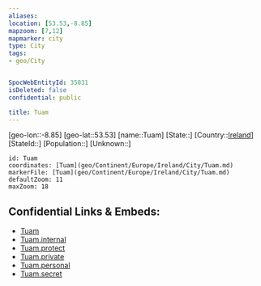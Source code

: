 ```yaml
---
aliases: 
location: [53.53,-8.85]
mapzoom: [7,12] 
mapmarker: city 
type: City
tags:
- geo/City


SpocWebEntityId: 35031
isDeleted: false
confidential: public

title: Tuam
---
```

[geo-lon::-8.85]
[geo-lat::53.53]
[name::Tuam]
[State::]
[Country::[Ireland](geo/Continent/Europe/Ireland.md)]
[StateId::]
[Population::]
[Unknown::]


```leaflet
id: Tuam
coordinates: [Tuam](geo/Continent/Europe/Ireland/City/Tuam.md)
markerFile: [Tuam](geo/Continent/Europe/Ireland/City/Tuam.md)
defaultZoom: 11 
maxZoom: 18
```


## Confidential Links & Embeds: 
- [Tuam](../../../../../../_public/geo/Continent/Europe/Ireland/City/Tuam.md) 
- [Tuam.internal](../../../../../../_internal/geo/Continent/Europe/Ireland/City/Tuam.internal.md) 
- [Tuam.protect](../../../../../../_protect/geo/Continent/Europe/Ireland/City/Tuam.protect.md) 
- [Tuam.private](../../../../../../_private/geo/Continent/Europe/Ireland/City/Tuam.private.md) 
- [Tuam.personal](../../../../../../_personal/geo/Continent/Europe/Ireland/City/Tuam.personal.md) 
- [Tuam.secret](../../../../../../_secret/geo/Continent/Europe/Ireland/City/Tuam.secret.md) 
